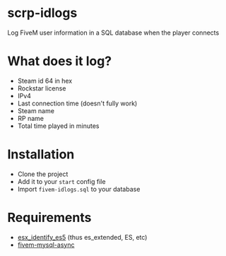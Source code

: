 # scrp-idlogs
Log FiveM user information in a SQL database when the player connects

# What does it log?
- Steam id 64 in hex
- Rockstar license
- IPv4
- Last connection time (doesn't fully work)
- Steam name
- RP name
- Total time played in minutes

# Installation
- Clone the project
- Add it to your `start` config file
- Import `fivem-idlogs.sql` to your database

# Requirements
- [esx_identify_es5](https://github.com/ArkSeyonet/esx_identity_es5) (thus es_extended, ES, etc)
- [fivem-mysql-async](https://github.com/brouznouf/fivem-mysql-async)
